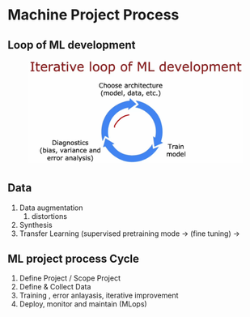 # Machine Project Process

## Loop of ML development

<figure><img src="../.gitbook/assets/image (3).png" alt=""><figcaption></figcaption></figure>

## Data

1. Data augmentation
   1. distortions
2. Synthesis
3. Transfer Learning (supervised pretraining mode -> (fine tuning) ->

## ML project process Cycle

1. Define Project / Scope Project
2. Define & Collect Data
3. Training , error anlayasis, iterative improvement
4. Deploy, monitor and maintain (MLops)
